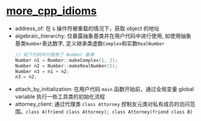 # [more_cpp_idioms](https://en.wikibooks.org/wiki/More_C%2B%2B_Idioms)

- address_of: 在 `&` 操作符被重载的情况下，获取 object 的地址
- algebraic_hierarchy: 仅暴露抽象基类并在用户代码中进行使用, 如使用抽象基类`Number`表达数字, 定义继承类虚数`Complex`和实数`RealNumber`
    ```cpp
    // 如下代码中只使用了 Number 基类
    Number n1 = Number::makeComplex(1, 2);
    Number n2 = Number::makeRealNumber(5);
    Number n3 = n1 + n2;
    n3 = n2;
    ```
- attach_by_initialization: 在用户代码 `main` 函数开始前，通过全局变量 global variable 执行一些工具类的初始化流程
- attorney_client: 通过代理类 `class Attorney` 控制友元类对私有成员的访问范围。`class A(friend class Attorney); class Attorney(friend class B)`

